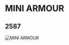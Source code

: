 # MINI ARMOUR
## 2587
![MINI ARMOUR](https://lc-www-live-s.legocdn.com/media/bricks/5/2/4178322.jpg)